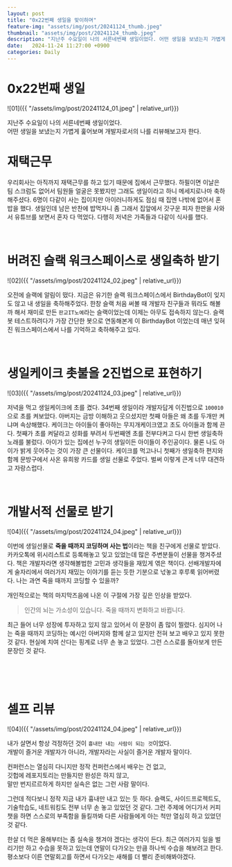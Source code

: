 ```yaml
---
layout: post
title: "0x22번째 생일을 맞이하며"
feature-img: "assets/img/post/20241124_thumb.jpeg"
thumbnail: "assets/img/post/20241124_thumb.jpeg"
description: "지난주 수요일이 나의 서른네번째 생일이었다. 어떤 생일을 보냈는지 가볍게 훑어보며 개발자로서의 나를 리뷰해보고자 한다."
date:   2024-11-24 11:27:00 +0900
categories: Daily
---
```


# 0x22번째 생일

![01]({{ "/assets/img/post/20241124_01.jpeg" | relative_url}})<br/>

지난주 수요일이 나의 서른네번째 생일이었다.<br/>
어떤 생일을 보냈는지 가볍게 훑어보며 개발자로서의 나를 리뷰해보고자 한다.

# 재택근무

우리회사는 아직까지 재택근무를 하고 있기 때문에 집에서 근무했다. 하필이면 이날은 팀 스크럼도 없어서 팀원들 얼굴은 못봤지만 그래도 생일이라고 하니 메세지로나마 축하해주셨다. 6명이 다같이 사는 집이지만 아이러니하게도 점심 때 집엔 나밖에 없어서 혼밥을 했다. 생일인데 남은 반찬에 밥먹자니 좀 그래서 집앞에서 갓구운 피자 한판을 사와서 유튜브를 보면서 혼자 다 먹었다. 다행히 저녁은 가족들과 다같이 식사를 했다.

<br/>

# 버려진 슬랙 워크스페이스로 생일축하 받기

![02]({{ "/assets/img/post/20241124_02.jpeg" | relative_url}})<br/>

오전에 슬랙에 알림이 떴다. 지금은 유기한 슬랙 워크스페이스에서 BirthdayBot이 잊지도 않고 내 생일을 축하해주었다. 한창 슬랙 처음 써볼 때 개발자 친구들과 뭐라도 해볼까 해서 재미로 만든 `판교IT노예`라는 슬랙이었는데 이제는 아무도 접속하지 않는다. 슬랙 봇 테스트하려다가 가장 간단한 봇으로 연동해본게 이 BirthdayBot 이었는데 매년 잊혀진 워크스페이스에서 나를 기억하고 축하해주고 있다.

<br/>

# 생일케이크 촛불을 2진법으로 표현하기

![03]({{ "/assets/img/post/20241124_03.jpeg" | relative_url}})<br/>

저녁을 먹고 생일케이크에 초를 켰다. 34번째 생일이라 개발자답게 이진법으로 `100010`으로 초를 켜보았다. 아버지는 금방 이해하고 웃으셨지만 첫째 아들은 왜 초를 두개만 켜냐며 속상해했다. 케이크는 아이들이 좋아하는 무지개케이크였고 초도 아이들과 함께 끈다. 첫째가 초를 켜달라고 성화를 부려서 두번째엔 초를 전부다켜고 다시 한번 생일축하 노래를 불렀다. 아이가 있는 집에선 누구의 생일이든 아이들이 주인공이다. 물론 나도 아이가 밝게 웃어주는 것이 가장 큰 선물이다. 케이크를 먹고나니 첫째가 생일축하 편지와 함께 문방구에서 사온 유희왕 카드를 생일 선물로 주었다. 벌써 이렇게 큰게 너무 대견하고 자랑스럽다.

<br/>

# 개발서적 선물로 받기

![04]({{ "/assets/img/post/20241124_04.jpeg" | relative_url}})<br/>

이번에 생일선물로 **죽을 때까지 코딩하며 사는 법**이라는 책을 친구에게 선물로 받았다. 카카오톡에 위시리스트로 등록해놓고 잊고 있었는데 많은 주변분들이 선물을 챙겨주셨다. 책은 개발자라면 생각해볼법한 고민과 생각들을 재밌게 엮은 책이다. 선배개발자에게 술자리에서 여러가지 재밌는 이야기를 듣는 듯한 기분으로 넋놓고 후루룩 읽어버렸다. 나는 과연 죽을 때까지 코딩할 수 있을까? 

개인적으로는 책의 마지막즈음에 나온 이 구절에 가장 깊은 인상을 받았다.

> 인간의 뇌는 가소성이 있습니다. 죽을 때까지 변화하고 바뀝니다.

최근 들어 너무 성장에 투자하고 있지 않고 있어서 이 문장이 좀 많이 찔렸다. 심지어 나는 죽을 때까지 코딩하는 예시인 아버지와 함께 살고 있지만 전혀 보고 배우고 있지 못한 것 같다. 현실에 치여 산다는 핑계로 너무 손 놓고 있었다. 그런 스스로를 돌아보게 만든 문장인 것 같다.

<br/><br/><br/>

# 셀프 리뷰

![04]({{ "/assets/img/post/20241124_04.jpeg" | relative_url}})<br/>

내가 살면서 항상 걱정하던 것이 `흉내만 내는 사람이 되는 것`이었다. <br/>
개발이 즐거운 개발자가 아니라, 개발자라는 사실이 즐거운 개발자 말이다.

컨퍼런스는 열심히 다니지만 정작 컨퍼런스에서 배우는 건 없고, <br/>
깃헙에 레포지토리는 만들지만 완성은 하지 않고,<br/>
말만 번지르르하게 하지만 실속은 없는 그런 사람 말이다.

그런데 적다보니 정작 지금 내가 흉내만 내고 있는 듯 하다. 
슬랙도, 사이드프로젝트도, 기술학습도, 네트워킹도 전부 너무 손 놓고 있었던 것 같다. 그런 주제에 어디가서 커피챗을 하면 스스로의 부족함을 들킬까봐 다른 사람들에게 아는 척만 열심히 하고 있었던 것 같다. 

한살 더 먹은 올해부터는 좀 실속을 챙겨야 겠다는 생각이 든다. 최근 여러가지 일을 벌리기만 하고 수습을 못하고 있는데 연말이 다가오는 만큼 하나씩 수습을 해보려고 한다. 평소보다 이른 연말회고를 하면서 다가오는 새해를 더 빨리 준비해봐야겠다.

<br/><br/><br/>